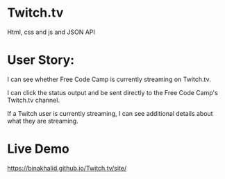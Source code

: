 # Twitch.tv
Html, css and js and JSON API
# User Story:
I can see whether Free Code Camp is currently streaming on Twitch.tv.

I can click the status output and be sent directly to the Free Code Camp's Twitch.tv channel.

If a Twitch user is currently streaming, I can see additional details about what they are streaming.

 # Live Demo
 https://binakhalid.github.io/Twitch.tv/site/
